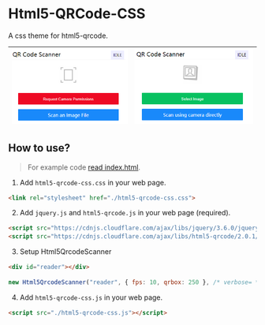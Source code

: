 # Html5-QRCode-CSS 
A css theme for html5-qrcode.

| <img src="./img/1.png"> | <img src="./img/2.png">|
| -- | -- |

## How to use?
> For example code [read index.html](https://github.com/Qiming-Liu/html5-qrcode-css/blob/main/index.html).  

1. Add `html5-qrcode-css.css` in your web page. 
```html
<link rel="stylesheet" href="./html5-qrcode-css.css">
```
2. Add `jquery.js` and `html5-qrcode.js` in your web page (required). 
```html
<script src="https://cdnjs.cloudflare.com/ajax/libs/jquery/3.6.0/jquery.slim.js"></script>
<script src="https://cdnjs.cloudflare.com/ajax/libs/html5-qrcode/2.0.1/html5-qrcode.min.js"></script>
```
3. Setup Html5QrcodeScanner
```html
<div id="reader"></div>
```
```js
new Html5QrcodeScanner("reader", { fps: 10, qrbox: 250 }, /* verbose= */ false);
```
4. Add `html5-qrcode-css.js` in your web page. 
```html
<script src="./html5-qrcode-css.js"></script>
```
